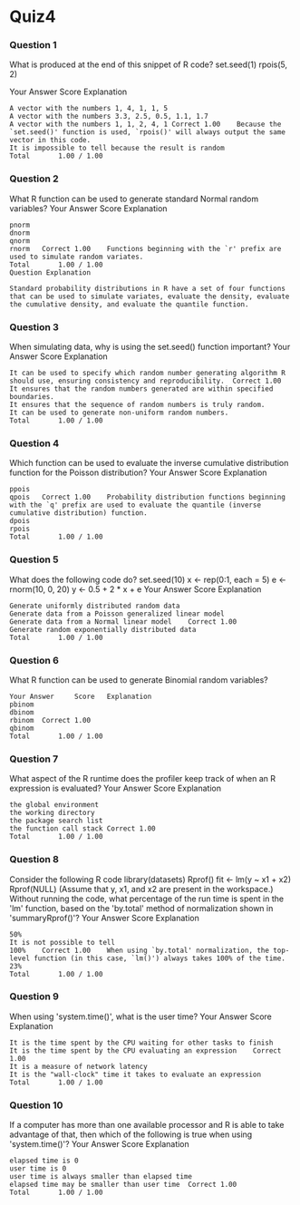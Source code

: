 # Quiz4

### Question 1
What is produced at the end of this snippet of R code?
set.seed(1)
rpois(5, 2)

Your Answer		Score	Explanation
```
A vector with the numbers 1, 4, 1, 1, 5			
A vector with the numbers 3.3, 2.5, 0.5, 1.1, 1.7			
A vector with the numbers 1, 1, 2, 4, 1	Correct	1.00	Because the `set.seed()' function is used, `rpois()' will always output the same vector in this code.
It is impossible to tell because the result is random			
Total		1.00 / 1.00	
```

### Question 2
What R function can be used to generate standard Normal random variables?
Your Answer		Score	Explanation
```
pnorm			
dnorm			
qnorm			
rnorm	Correct	1.00	Functions beginning with the `r' prefix are used to simulate random variates.
Total		1.00 / 1.00	
Question Explanation

Standard probability distributions in R have a set of four functions that can be used to simulate variates, evaluate the density, evaluate the cumulative density, and evaluate the quantile function.
```


### Question 3
When simulating data, why is using the set.seed() function important?
Your Answer		Score	Explanation
```
It can be used to specify which random number generating algorithm R should use, ensuring consistency and reproducibility.	Correct	1.00	
It ensures that the random numbers generated are within specified boundaries.			
It ensures that the sequence of random numbers is truly random.			
It can be used to generate non-uniform random numbers.			
Total		1.00 / 1.00	
```


### Question 4
Which function can be used to evaluate the inverse cumulative distribution function for the Poisson distribution?
Your Answer		Score	Explanation
```
ppois			
qpois	Correct	1.00	Probability distribution functions beginning with the `q' prefix are used to evaluate the quantile (inverse cumulative distribution) function.
dpois			
rpois			
Total		1.00 / 1.00	
```


### Question 5
What does the following code do?
set.seed(10)
x <- rep(0:1, each = 5)
e <- rnorm(10, 0, 20)
y <- 0.5 + 2 * x + e
Your Answer		Score	Explanation
```
Generate uniformly distributed random data			
Generate data from a Poisson generalized linear model			
Generate data from a Normal linear model	Correct	1.00	
Generate random exponentially distributed data			
Total		1.00 / 1.00	
```



### Question 6
What R function can be used to generate Binomial random variables?
```
Your Answer		Score	Explanation
pbinom			
dbinom			
rbinom	Correct	1.00	
qbinom			
Total		1.00 / 1.00	
```



### Question 7
What aspect of the R runtime does the profiler keep track of when an R expression is evaluated?
Your Answer		Score	Explanation
```
the global environment			
the working directory			
the package search list			
the function call stack	Correct	1.00	
Total		1.00 / 1.00	
```



### Question 8
Consider the following R code
library(datasets)
Rprof()
fit <- lm(y ~ x1 + x2)
Rprof(NULL)
(Assume that y, x1, and x2 are present in the workspace.) Without running the code, what percentage of the run time is spent in the 'lm' function, based on the 'by.total' method of normalization shown in 'summaryRprof()'?
Your Answer		Score	Explanation
```
50%			
It is not possible to tell			
100%	Correct	1.00	When using `by.total' normalization, the top-level function (in this case, `lm()') always takes 100% of the time.
23%			
Total		1.00 / 1.00	
```


### Question 9
When using 'system.time()', what is the user time?
Your Answer		Score	Explanation
```
It is the time spent by the CPU waiting for other tasks to finish			
It is the time spent by the CPU evaluating an expression	Correct	1.00	
It is a measure of network latency			
It is the "wall-clock" time it takes to evaluate an expression			
Total		1.00 / 1.00	
```


### Question 10
If a computer has more than one available processor and R is able to take advantage of that, then which of the following is true when using 'system.time()'?
Your Answer		Score	Explanation
```
elapsed time is 0			
user time is 0			
user time is always smaller than elapsed time			
elapsed time may be smaller than user time	Correct	1.00	
Total		1.00 / 1.00	
```

